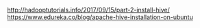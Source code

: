 http://hadooptutorials.info/2017/09/15/part-2-install-hive/
https://www.edureka.co/blog/apache-hive-installation-on-ubuntu